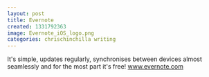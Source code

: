 ```yaml
---
layout: post
title: Evernote
created: 1331792363
image: Evernote_iOS_logo.png
categories: chrischinchilla writing
---
```




It&#39;s simple, updates regularly, synchronises between devices almost seamlessly and for the most part it&#39;s free! <a href="http://www.evernote.com" target="_blank">www.evernote.com</a>
